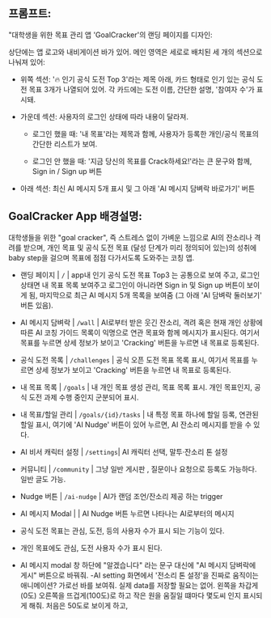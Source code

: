 
## 프롬프트:
"대학생을 위한 목표 관리 앱 'GoalCracker'의 랜딩 페이지를 디자인:

상단에는 앱 로고와 내비게이션 바가 있어.
메인 영역은 세로로 배치된 세 개의 섹션으로 나눠져 있어:

- 위쪽 섹션: '🔥 인기 공식 도전 Top 3'라는 제목 아래, 카드 형태로 인기 있는 공식 도전 목표 3개가 나열되어 있어. 각 카드에는 도전 이름, 간단한 설명, '참여자 수'가 표시돼.

- 가운데 섹션: 사용자의 로그인 상태에 따라 내용이 달라져.

  - 로그인 했을 때: '내 목표'라는 제목과 함께, 사용자가 등록한 개인/공식 목표의 간단한 리스트가 보여.

  - 로그인 안 했을 때: '지금 당신의 목표를 Crack하세요!'라는 큰 문구와 함께, Sign in / Sign up 버튼

- 아래 섹션: 최신 AI 메시지 5개 표시 및 그 아래 'AI 메시지 담벼락 바로가기' 버튼

## GoalCracker App 배경설명:
대학생들을 위한 "goal cracker", 즉 스트레스 없이 가벼운 느낌으로 AI의 잔소리나 격려를 받으며, 개인 목표 및 공식 도전 목표 (달성 단계가 미리 정의되어 있는)의 성취에 baby step을 걸으며 목표에 점점 다가서도록 도와주는 코칭 앱.
 

- 랜딩 페이지 | `/` | app내 인기 공식 도전 목표 Top3 는 공통으로 보여 주고, 로그인 상태면 내 목표 목록 보여주고 로그인이 아니라면  Sign in 및 Sign up 버튼이 보이게 됨, 마지막으로 최근 AI 메시지 5개 목록을 보여줌 (그 아래 'AI 담벼락 둘러보기' 버튼 있음). 
- AI 메시지 담벼락  | `/wall` | AI로부터 받은 웃긴 잔소리, 격려 혹은 현재 개인 상황에 따른 AI 코칭 가이드 목록이 익명으로 연관 목표와 함께 메시지가 표시된다. 여기서 목표를 누르면 상세 정보가 보이고 'Cracking' 버튼을 누르면 내 목표로 등록된다.
- 공식 도전 목록     | `/challenges`    | 공식 오픈 도전 목표 목록 표시, 여기서 목표를 누르면 상세 정보가 보이고 'Cracking' 버튼을 누르면 내 목표로 등록된다.
- 내 목표 목록     | `/goals`    | 내 개인 목표 생성 관리, 목표 목록 표시. 개인 목표인지, 공식 도전 과제 수행 중인지 군분되어 표시.
- 내 목표/할일 관리     | `/goals/{id}/tasks`    | 내 특정 목표 하나에 할일 등록, 연관된 할일 표시, 여기에 'AI Nudge' 버튼이 있어 누르면, AI 잔소리 메시지를 받을 수 있다.
- AI 비서 캐릭터 설정 | `/settings`| AI 캐릭터 선택, 말투·잔소리 톤 설정 
- 커뮤니티 | `/community` | 그냥 일반 게시판 , 질문이나 요청으로 등록도 가능하다. 일반 글도 가능.
- Nudge 버튼        | `/ai-nudge`    | AI가 랜덤 조언/잔소리 제공 하는 trigger  
- AI 메시지 Modal |  | AI Nudge 버튼 누르면 나타나는 AI로부터의 메시지   


- 공식 도전 목표는 관심, 도전, 등의 사용자 수가 표시 되는 기능이 있다.
- 개인 목표에도 관심, 도전 사용자 수가 표시 된다.
- AI 메시지 modal 창 하단에 "알겠습니다" 라는 문구 대신에 "AI 메시지 담벼락에 게시" 버튼으로 바꿔줘.
-AI setting 화면에서 '전소리 톤 설정'을 진짜로 움직이는 애니메이션? 가로선 바를 보여줘. 실제 data를 저장할 필요는 없어. 왼쪽을 차갑게(0도) 오른쪽을 뜨겁게(100도)로 하고 작은 원을 움질일 떄마다 몇도씨 인지 표시되게 해줘. 처음은 50도로 보이게 하고,